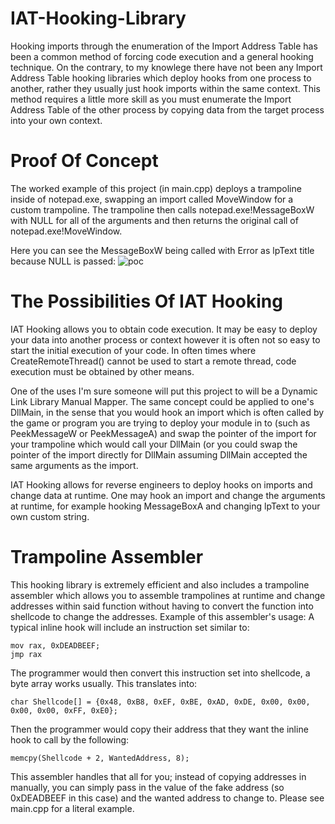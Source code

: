 # IAT-Hooking-Library

Hooking imports through the enumeration of the Import Address Table has been a common method of forcing code execution and a general hooking technique. On the contrary, to my knowlege there have not been any Import Address Table hooking libraries which deploy hooks from one process to another, rather they usually just hook imports within the same context. This method requires a little more skill as you must enumerate the Import Address Table of the other process by copying data from the target process into your own context.

# Proof Of Concept
The worked example of this project (in main.cpp) deploys a trampoline inside of notepad.exe, swapping an import called MoveWindow for a custom trampoline. The trampoline then calls notepad.exe!MessageBoxW with NULL for all of the arguments and then returns the original call of notepad.exe!MoveWindow. 

Here you can see the MessageBoxW being called with Error as lpText title because NULL is passed:
![poc](https://user-images.githubusercontent.com/64642265/119012147-ac77ed00-b98d-11eb-8853-d188bde012d7.png)

# The Possibilities Of IAT Hooking
IAT Hooking allows you to obtain code execution. It may be easy to deploy your data into another process or context however it is often not so easy to start the initial execution of your code. In often times where CreateRemoteThread() cannot be used to start a remote thread, code execution must be obtained by other means. 

One of the uses I'm sure someone will put this project to will be a Dynamic Link Library Manual Mapper. The same concept could be applied to one's DllMain, in the sense that you would hook an import which is often called by the game or program you are trying to deploy your module in to (such as PeekMessageW or PeekMessageA) and swap the pointer of the import for your trampoline which would call your DllMain (or you could swap the pointer of the import directly for DllMain assuming DllMain accepted the same arguments as the import. 

IAT Hooking allows for reverse engineers to deploy hooks on imports and change data at runtime. One may hook an import and change the arguments at runtime, for example hooking MessageBoxA and changing lpText to your own custom string. 

# Trampoline Assembler
This hooking library is extremely efficient and also includes a trampoline assembler which allows you to assemble trampolines at runtime and change addresses within said function without having to convert the function into shellcode to change the addresses. 
Example of this assembler's usage:
A typical inline hook will include an instruction set similar to:
```
mov rax, 0xDEADBEEF;
jmp rax
```
The programmer would then convert this instruction set into shellcode, a byte array works usually. This translates into: 
```
char Shellcode[] = {0x48, 0xB8, 0xEF, 0xBE, 0xAD, 0xDE, 0x00, 0x00, 0x00, 0x00, 0xFF, 0xE0};                
```
Then the programmer would copy their address that they want the inline hook to call by the following:
```
memcpy(Shellcode + 2, WantedAddress, 8);
```

This assembler handles that all for you; instead of copying addresses in manually, you can simply pass in the value of the fake address (so 0xDEADBEEF in this case) and the wanted address to change to. Please see main.cpp for a literal example.

